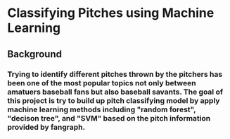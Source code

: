 # Classifying Pitches using Machine Learning
## Background
###  Trying to identify different pitches thrown by the pitchers has been one of the most popular topics not only between amatuers baseball fans but also baseball savants. The goal of this project is try to build up pitch classifying model by apply machine learning methods including "random forest", "decison tree", and "SVM" based on the pitch information provided by fangraph.
